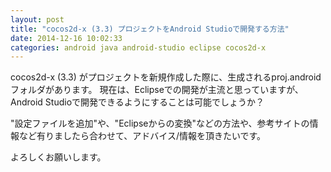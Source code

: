 ```yaml
---
layout: post
title: "cocos2d-x (3.3) プロジェクトをAndroid Studioで開発する方法"
date: 2014-12-16 10:02:33
categories: android java android-studio eclipse cocos2d-x
---
```

<p>cocos2d-x (3.3) がプロジェクトを新規作成した際に、生成されるproj.androidフォルダがあります。
現在は、Eclipseでの開発が主流と思っていますが、Android Studioで開発できるようにすることは可能でしょうか？</p>

<p>"設定ファイルを追加"や、"Eclipseからの変換"などの方法や、参考サイトの情報など有りましたら合わせて、アドバイス/情報を頂きたいです。</p>

<p>よろしくお願いします。</p>
